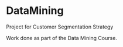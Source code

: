 # DataMining
Project for Customer Segmentation Strategy

Work done as part of the Data Mining Course.
